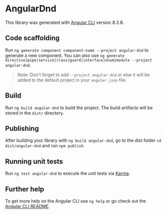 # AngularDnd

This library was generated with [Angular CLI](https://github.com/angular/angular-cli) version 8.2.8.

## Code scaffolding

Run `ng generate component component-name --project angular-dnd` to generate a new component. You can also use `ng generate directive|pipe|service|class|guard|interface|enum|module --project angular-dnd`.
> Note: Don't forget to add `--project angular-dnd` or else it will be added to the default project in your `angular.json` file. 

## Build

Run `ng build angular-dnd` to build the project. The build artifacts will be stored in the `dist/` directory.

## Publishing

After building your library with `ng build angular-dnd`, go to the dist folder `cd dist/angular-dnd` and run `npm publish`.

## Running unit tests

Run `ng test angular-dnd` to execute the unit tests via [Karma](https://karma-runner.github.io).

## Further help

To get more help on the Angular CLI use `ng help` or go check out the [Angular CLI README](https://github.com/angular/angular-cli/blob/master/README.md).
